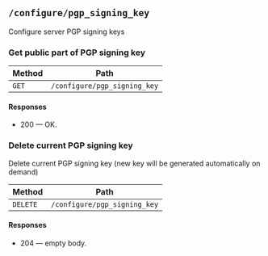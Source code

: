 ## `/configure/pgp_signing_key`

Configure server PGP signing keys

### Get public part of PGP signing key



| Method | Path |
|--------|------|
| `GET` | `/configure/pgp_signing_key` |


#### Responses

* 200 — OK. 


### Delete current PGP signing key

Delete current PGP signing key (new key will be generated automatically on demand)


| Method | Path |
|--------|------|
| `DELETE` | `/configure/pgp_signing_key` |


#### Responses

* 204 — empty body.
